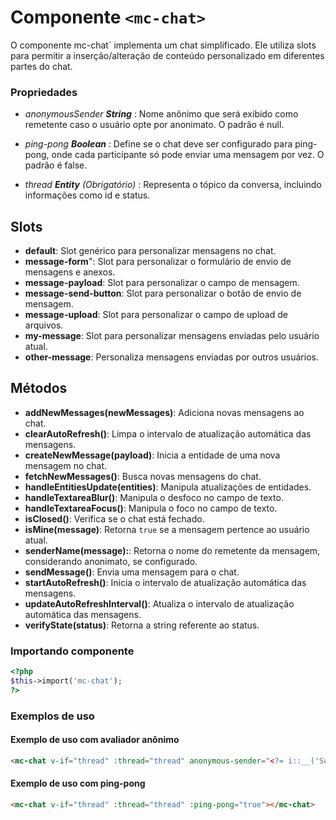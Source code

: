 # Componente `<mc-chat>`
O componente mc-chat` implementa um chat simplificado. Ele utiliza slots para permitir a inserção/alteração de conteúdo personalizado em diferentes partes do chat.

### Propriedades
- *anonymousSender **String*** : Nome anônimo que será exibido como remetente caso o usuário opte por anonimato. O padrão é null.

- *ping-pong **Boolean*** : Define se o chat deve ser configurado para ping-pong, onde cada participante só pode enviar uma mensagem por vez. O padrão é false.

- *thread **Entity** (Obrigatório)* : Representa o tópico da conversa, incluindo informações como id e status.

## Slots

- **default**: Slot genérico para personalizar mensagens no chat.
- **message-form**": Slot para personalizar o formulário de envio de mensagens e anexos.
- **message-payload**: Slot para personalizar o campo de mensagem.
- **message-send-button**: Slot para personalizar o botão de envio de mensagem.
- **message-upload**: Slot para personalizar o campo de upload de arquivos.
- **my-message**: Slot para personalizar mensagens enviadas pelo usuário atual.
- **other-message**: Personaliza mensagens enviadas por outros usuários.

## Métodos
- **addNewMessages(newMessages)**: Adiciona novas mensagens ao chat.
- **clearAutoRefresh()**: Limpa o intervalo de atualização automática das mensagens.
- **createNewMessage(payload)**: Inicia a entidade de uma nova mensagem no chat.
- **fetchNewMessages()**: Busca novas mensagens do chat.
- **handleEntitiesUpdate(entities)**: Manipula atualizações de entidades.
- **handleTextareaBlur()**: Manipula o desfoco no campo de texto.
- **handleTextareaFocus()**: Manipula o foco no campo de texto.
- **isClosed()**: Verifica se o chat está fechado.
- **isMine(message)**: Retorna `true` se a mensagem pertence ao usuário atual.
- **senderName(message):**: Retorna o nome do remetente da mensagem, considerando anonimato, se configurado.
- **sendMessage()**: Envia uma mensagem para o chat.
- **startAutoRefresh()**: Inicia o intervalo de atualização automática das mensagens.
- **updateAutoRefreshInterval()**: Atualiza o intervalo de atualização automática das mensagens.
- **verifyState(status)**: Retorna a string referente ao status.

### Importando componente
```PHP
<?php 
$this->import('mc-chat');
?>
```

### Exemplos de uso

#### Exemplo de uso com avaliador anônimo
```HTML
<mc-chat v-if="thread" :thread="thread" anonymous-sender="<?= i::__('Suporte') ?>"></mc-chat>
```

#### Exemplo de uso com ping-pong
```HTML
<mc-chat v-if="thread" :thread="thread" :ping-pong="true"></mc-chat>
```
